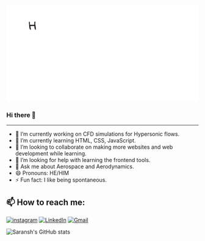 <p align="center">
  <img src="https://github.com/LeGoman30/LeGoman30/raw/main/assets/message.gif">
</p>

### Hi there 👋
<hr>

- 🔭 I’m currently working on CFD simulations for Hypersonic flows.
- 🌱 I’m currently learning HTML, CSS, JavaScript.
- 👯 I’m looking to collaborate on making more websites and web development while learning. 
- 🤔 I’m looking for help with learning the frontend tools.
- 💬 Ask me about Aerospace and Aerodynamics.
- 😄 Pronouns: HE/HIM
- ⚡ Fun fact: I like being spontaneous.

 
 <h2>📫 How to reach me: </h2>

 <a href="https://www.instagram.com/legoman_30/"><img src="https://img.shields.io/badge/Instagram-E4405F?style=for-the-badge&logo=instagram&logoColor=white" alt="instagram"/></a>
 <a href="https://www.linkedin.com/in/saransh-abbey-2916aa13a/"><img src="https://img.shields.io/badge/LinkedIn-0077B5?style=for-the-badge&logo=linkedin&logoColor=white" alt="LinkedIn"/></a>
 <a href="mailto:saranshabbey3098@gmail.com"><img src="https://img.shields.io/badge/Gmail-D14836?style=for-the-badge&logo=gmail&logoColor=white" alt="Gmail"/></a>
 

![Saransh's GitHub stats](https://github-readme-stats.vercel.app/api?username=LeGoman30&show_icons=true&theme=radical)
